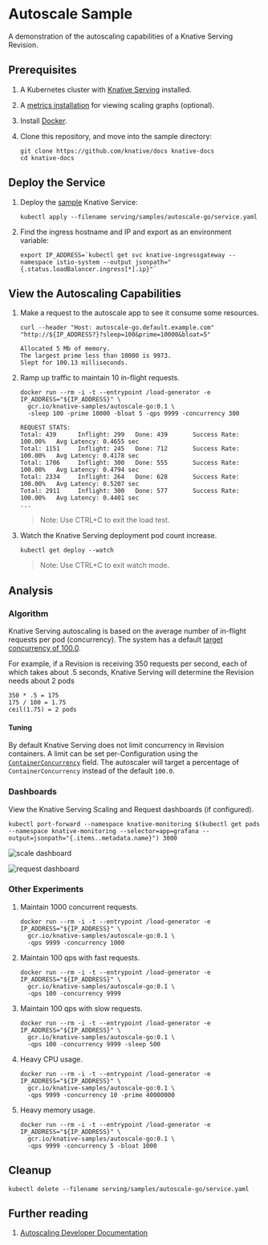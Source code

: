 # Autoscale Sample

A demonstration of the autoscaling capabilities of a Knative Serving Revision.

## Prerequisites

1. A Kubernetes cluster with
   [Knative Serving](https://github.com/knative/docs/blob/master/install/README.md)
   installed.
1. A
   [metrics installation](https://github.com/knative/docs/blob/master/serving/installing-logging-metrics-traces.md)
   for viewing scaling graphs (optional).
1. Install
   [Docker](https://docs.docker.com/get-started/#prepare-your-docker-environment).
1. Clone this repository, and move into the sample directory:

   ```
   git clone https://github.com/knative/docs knative-docs
   cd knative-docs
   ```

## Deploy the Service


1. Deploy the [sample](./service.yaml) Knative Service:

   ```
   kubectl apply --filename serving/samples/autoscale-go/service.yaml
   ```

1. Find the ingress hostname and IP and export as an environment variable:
   ```
   export IP_ADDRESS=`kubectl get svc knative-ingressgateway --namespace istio-system --output jsonpath="{.status.loadBalancer.ingress[*].ip}"`
   ```

## View the Autoscaling Capabilities

1. Make a request to the autoscale app to see it consume some resources.

   ```
   curl --header "Host: autoscale-go.default.example.com" "http://${IP_ADDRESS?}?sleep=100&prime=10000&bloat=5"
   ```

   ```
   Allocated 5 Mb of memory.
   The largest prime less than 10000 is 9973.
   Slept for 100.13 milliseconds.
   ```

1. Ramp up traffic to maintain 10 in-flight requests.

   ```
   docker run --rm -i -t --entrypoint /load-generator -e IP_ADDRESS="${IP_ADDRESS}" \
     gcr.io/knative-samples/autoscale-go:0.1 \
     -sleep 100 -prime 10000 -bloat 5 -qps 9999 -concurrency 300
   ```

   ```
   REQUEST STATS:
   Total: 439      Inflight: 299   Done: 439       Success Rate: 100.00%   Avg Latency: 0.4655 sec
   Total: 1151     Inflight: 245   Done: 712       Success Rate: 100.00%   Avg Latency: 0.4178 sec
   Total: 1706     Inflight: 300   Done: 555       Success Rate: 100.00%   Avg Latency: 0.4794 sec
   Total: 2334     Inflight: 264   Done: 628       Success Rate: 100.00%   Avg Latency: 0.5207 sec
   Total: 2911     Inflight: 300   Done: 577       Success Rate: 100.00%   Avg Latency: 0.4401 sec
   ...
   ```

   > Note: Use CTRL+C to exit the load test.

1. Watch the Knative Serving deployment pod count increase.
   ```
   kubectl get deploy --watch
   ```
   > Note: Use CTRL+C to exit watch mode.

## Analysis

### Algorithm

Knative Serving autoscaling is based on the average number of in-flight requests
per pod (concurrency). The system has a default
[target concurrency of 100.0](https://github.com/knative/serving/blob/3f00c39e289ed4bfb84019131651c2e4ea660ab5/config/config-autoscaler.yaml#L35).

For example, if a Revision is receiving 350 requests per second, each of which
takes about .5 seconds, Knative Serving will determine the Revision needs
about 2 pods

```
350 * .5 = 175
175 / 100 = 1.75
ceil(1.75) = 2 pods
```

#### Tuning

By default Knative Serving does not limit concurrency in Revision containers. A
limit can be set per-Configuration using the
[`ContainerConcurrency`](https://github.com/knative/serving/blob/3f00c39e289ed4bfb84019131651c2e4ea660ab5/pkg/apis/serving/v1alpha1/revision_types.go#L149)
field. The autoscaler will target a percentage of `ContainerConcurrency` instead
of the default `100.0`.

### Dashboards

View the Knative Serving Scaling and Request dashboards (if configured).

```
kubectl port-forward --namespace knative-monitoring $(kubectl get pods --namespace knative-monitoring --selector=app=grafana --output=jsonpath="{.items..metadata.name}") 3000
```

![scale dashboard](scale-dashboard.png)

![request dashboard](request-dashboard.png)

### Other Experiments

1. Maintain 1000 concurrent requests.

   ```
   docker run --rm -i -t --entrypoint /load-generator -e IP_ADDRESS="${IP_ADDRESS}" \
     gcr.io/knative-samples/autoscale-go:0.1 \
     -qps 9999 -concurrency 1000
   ```

1. Maintain 100 qps with fast requests.

   ```
   docker run --rm -i -t --entrypoint /load-generator -e IP_ADDRESS="${IP_ADDRESS}" \
     gcr.io/knative-samples/autoscale-go:0.1 \
     -qps 100 -concurrency 9999
   ```

1. Maintain 100 qps with slow requests.

   ```
   docker run --rm -i -t --entrypoint /load-generator -e IP_ADDRESS="${IP_ADDRESS}" \
     gcr.io/knative-samples/autoscale-go:0.1 \
     -qps 100 -concurrency 9999 -sleep 500
   ```

1. Heavy CPU usage.

   ```
   docker run --rm -i -t --entrypoint /load-generator -e IP_ADDRESS="${IP_ADDRESS}" \
     gcr.io/knative-samples/autoscale-go:0.1 \
     -qps 9999 -concurrency 10 -prime 40000000
   ```

1. Heavy memory usage.
   ```
   docker run --rm -i -t --entrypoint /load-generator -e IP_ADDRESS="${IP_ADDRESS}" \
     gcr.io/knative-samples/autoscale-go:0.1 \
     -qps 9999 -concurrency 5 -bloat 1000
   ```

## Cleanup

```
kubectl delete --filename serving/samples/autoscale-go/service.yaml
```

## Further reading

1. [Autoscaling Developer Documentation](https://github.com/knative/serving/blob/master/docs/scaling/DEVELOPMENT.md)
